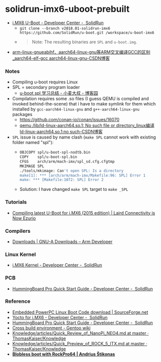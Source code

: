 solidrun-imx6-uboot-prebuilt
============================
- [i.MX6 U-Boot - Developer Center -  SolidRun](https://solidrun.atlassian.net/wiki/spaces/developer/pages/287179374/i.MX6+U-Boot#Compiling-from-source)
    - `git clone --branch v2018.01-solidrun-imx6 https://github.com/SolidRun/u-boot.git /workspace/u-boot-imx6`
    - > Note: The resulting binaries are `SPL` and `u-boot.img`.
- [arm-linux-gnueabihf、aarch64-linux-gnu等ARM交叉编译GCC的区别_aarch64-elf-gcc aarch64-linux-gnu-CSDN博客](https://blog.csdn.net/Namcodream521/article/details/88379307)

### Notes
- Compiling u-boot requires Linux
- SPL = secondary program loader
    - [u-boot spl 学习总结 - 小麦大叔 - 博客园](https://www.cnblogs.com/unclemac/p/12783383.html)
- Compilation requires some .so files (I guess QEMU is compiled and invoked behind-the-scene) that i have to make symlink for them which installed by `gcc-aarch64-linux-gnu` and `g++-aarch64-linux-gnu` packages
    - https://github.com/conan-io/conan/issues/16070
    - [qemu /lib/ld-linux-aarch64.so.1: No such file or directory_linux编译 ld-linux-aarch64.so.1:no such-CSDN博客](https://blog.csdn.net/FJDJFKDJFKDJFKD/article/details/112828882)
- `SPL` issue is caused by name clash (`make SPL` cannot work with existing folder named "spl"):
    - ```sh
      OBJCOPY spl/u-boot-spl-nodtb.bin
      COPY    spl/u-boot-spl.bin
      CFGS    arch/arm/mach-imx/spl_sd.cfg.cfgtmp
      MKIMAGE SPL
      ./tools/mkimage: Can't open SPL: Is a directory
      make[1]: *** [arch/arm/mach-imx/Makefile:96: SPL] Error 1
      make: *** [Makefile:1072: SPL] Error 2
      ```
    - Solution: I have changed `make SPL` target to `make _SPL`

### Tutorials
- [Compiling latest U-Boot for i.MX6 (2015 edition) | Laird Connectivity is Now Ezurio](https://www.ezurio.com/resources/software-announcements/compiling-latest-u-boot-for-i-mx6-2015-edition)

### Compilers
- [Downloads | GNU-A Downloads – Arm Developer](https://developer.arm.com/downloads/-/gnu-a)

### Linux Kernel
- [i.MX6 Kernel - Developer Center -  SolidRun](https://solidrun.atlassian.net/wiki/spaces/developer/pages/286916713)

### PCB
- [HummingBoard Pro Quick Start Guide - Developer Center -  SolidRun](https://solidrun.atlassian.net/wiki/spaces/developer/pages/270631039/HummingBoard+Pro+Quick+Start+Guide#Hardware-Setup)

### Reference
- [Embedded PowerPC Linux Boot Code download | SourceForge.net](https://sourceforge.net/projects/ppcboot/)
- [Yocto for i.MX6 - Developer Center -  SolidRun](https://solidrun.atlassian.net/wiki/spaces/developer/pages/287277558/Yocto+for+i.MX6)
- [HummingBoard Pro Quick Start Guide - Developer Center -  SolidRun](https://solidrun.atlassian.net/wiki/spaces/developer/pages/270631039/HummingBoard+Pro+Quick+Start+Guide#Hardware-Setup)
- [Cross build environment - Gentoo wiki](https://wiki.gentoo.org/wiki/Cross_build_environment#Allwinner_A20_specific)
- [Knowledge/articles/Quick_Review_of_NanoPi_NEO4.md at master · ThomasKaiser/Knowledge](https://github.com/ThomasKaiser/Knowledge/blob/master/articles/Quick_Review_of_NanoPi_NEO4.md)
- [Knowledge/articles/Quick_Preview_of_ROCK_5_ITX.md at master · ThomasKaiser/Knowledge](https://github.com/ThomasKaiser/Knowledge/blob/master/articles/Quick_Preview_of_ROCK_5_ITX.md)
- [**Blobless boot with RockPro64 | Andrius Štikonas**](https://stikonas.eu/wordpress/2019/09/15/blobless-boot-with-rockpro64/)
